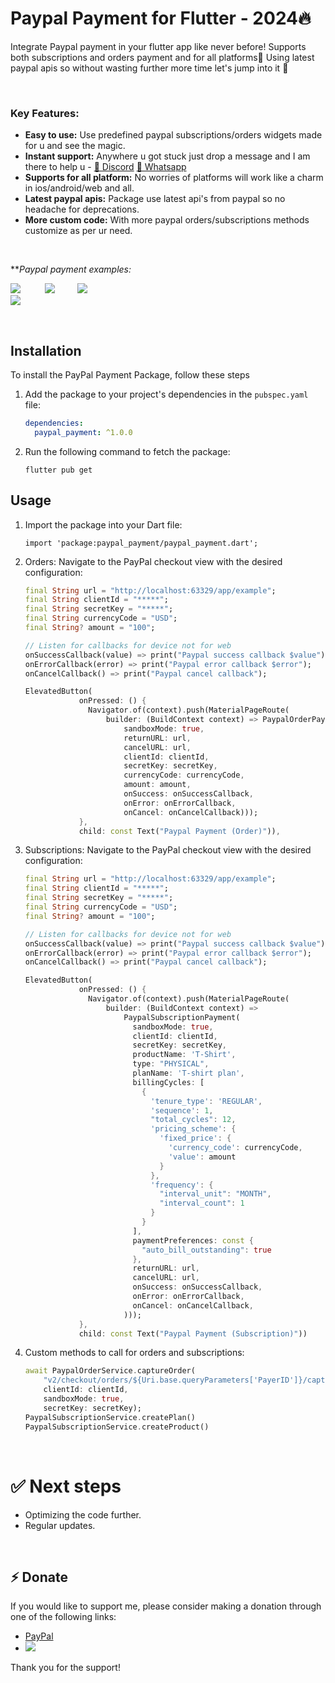 
# Paypal Payment for Flutter - 2024🔥 

Integrate Paypal payment in your flutter app like never before! Supports both subscriptions and orders payment and for all platforms🥳
Using latest paypal apis so without wasting further more time let's jump into it 🤩

<br>

### **Key Features:**

* **Easy to use:** Use predefined paypal subscriptions/orders widgets made for u and see the magic. 
* **Instant support:** Anywhere u got stuck just drop a message and I am there to help u - 
[💬 Discord](https://discordapp.com/users/821022731192631316)
[💬 Whatsapp](https://wa.me/+919993828453)
* **Supports for all platform:** No worries of platforms will work like a charm in ios/android/web and all.
* **Latest paypal apis:** Package use latest api's from paypal so no headache for deprecations.
* **More custom code:** With more paypal orders/subscriptions methods customize as per ur need.

<br>

***Paypal payment examples:*

![](https://raw.githubusercontent.com/code-Shabbir/paypal_payment_example/master/paypal_order_1.webp)
&nbsp;&nbsp;&nbsp;&nbsp;&nbsp;&nbsp;&nbsp;&nbsp;
![](https://raw.githubusercontent.com/code-Shabbir/paypal_payment_example/master/paypal_order_2.webp)&nbsp;&nbsp;&nbsp;&nbsp;&nbsp;&nbsp;&nbsp;&nbsp;
![](https://raw.githubusercontent.com/code-Shabbir/paypal_payment_example/master/paypal_subscription_1.webp)<br>
![](https://raw.githubusercontent.com/code-Shabbir/paypal_payment_example/master/paypal_subscription_2.webp)

<br>

## Installation

To install the PayPal Payment Package, follow these steps

1. Add the package to your project's dependencies in the `pubspec.yaml` file:
   ```yaml
   dependencies:
     paypal_payment: ^1.0.0
    ``` 
2. Run the following command to fetch the package:

    ``` 
    flutter pub get
    ``` 

## Usage
1. Import the package into your Dart file:

    ``` 
    import 'package:paypal_payment/paypal_payment.dart';
    ```
2. Orders: Navigate to the PayPal checkout view with the desired configuration:
    ```dart
    final String url = "http://localhost:63329/app/example";
    final String clientId = "*****";
    final String secretKey = "*****";
    final String currencyCode = "USD";
    final String? amount = "100";

    // Listen for callbacks for device not for web
    onSuccessCallback(value) => print("Paypal success callback $value");
    onErrorCallback(error) => print("Paypal error callback $error");
    onCancelCallback() => print("Paypal cancel callback");

    ElevatedButton(
                onPressed: () {
                  Navigator.of(context).push(MaterialPageRoute(
                      builder: (BuildContext context) => PaypalOrderPayment(
                          sandboxMode: true,
                          returnURL: url,
                          cancelURL: url,
                          clientId: clientId,
                          secretKey: secretKey,
                          currencyCode: currencyCode,
                          amount: amount,
                          onSuccess: onSuccessCallback,
                          onError: onErrorCallback,
                          onCancel: onCancelCallback)));
                },
                child: const Text("Paypal Payment (Order)")),
    ```
3. Subscriptions: Navigate to the PayPal checkout view with the desired configuration:
    ```dart
    final String url = "http://localhost:63329/app/example";
    final String clientId = "*****";
    final String secretKey = "*****";
    final String currencyCode = "USD";
    final String? amount = "100";

    // Listen for callbacks for device not for web
    onSuccessCallback(value) => print("Paypal success callback $value");
    onErrorCallback(error) => print("Paypal error callback $error");
    onCancelCallback() => print("Paypal cancel callback");

    ElevatedButton(
                onPressed: () {
                  Navigator.of(context).push(MaterialPageRoute(
                      builder: (BuildContext context) =>
                          PaypalSubscriptionPayment(
                            sandboxMode: true,
                            clientId: clientId,
                            secretKey: secretKey,
                            productName: 'T-Shirt',
                            type: "PHYSICAL",
                            planName: 'T-shirt plan',
                            billingCycles: [
                              {
                                'tenure_type': 'REGULAR',
                                'sequence': 1,
                                "total_cycles": 12,
                                'pricing_scheme': {
                                  'fixed_price': {
                                    'currency_code': currencyCode,
                                    'value': amount
                                  }
                                },
                                'frequency': {
                                  "interval_unit": "MONTH",
                                  "interval_count": 1
                                }
                              }
                            ],
                            paymentPreferences: const {
                              "auto_bill_outstanding": true
                            },
                            returnURL: url,
                            cancelURL: url,
                            onSuccess: onSuccessCallback,
                            onError: onErrorCallback,
                            onCancel: onCancelCallback,
                          )));
                },
                child: const Text("Paypal Payment (Subscription)"))
    ```
4. Custom methods to call for orders and subscriptions:
    ```dart
    await PaypalOrderService.captureOrder(
        "v2/checkout/orders/${Uri.base.queryParameters['PayerID']}/capture",
        clientId: clientId,
        sandboxMode: true,
        secretKey: secretKey);
    PaypalSubscriptionService.createPlan()
    PaypalSubscriptionService.createProduct()
    ```

<br>

# ✅ Next steps

- Optimizing the code further.
- Regular updates.

<br>

## ⚡ Donate 

If you would like to support me, please consider making a donation through one of the following links:

* [PayPal](https://www.paypal.com/paypalme/shabbir940)
* ![](https://raw.githubusercontent.com/code-Shabbir/paypal_payment_example/master/paypal_qr_image.jpg)

Thank you for the support!
